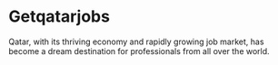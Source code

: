 # Getqatarjobs
Qatar, with its thriving economy and rapidly growing job market, has become a dream destination for professionals from all over the world. 
